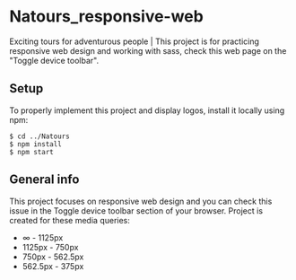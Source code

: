 # Natours_responsive-web
Exciting tours for adventurous people | This project is for practicing responsive web design and working with sass, check this web page on the "Toggle device toolbar".

## Setup
To properly implement this project and display logos, install it locally using npm:
```
$ cd ../Natours
$ npm install
$ npm start
```

## General info
This project focuses on responsive web design and you can check this issue in the Toggle device toolbar section of your browser.
Project is created for these media queries:
*   ∞     -   1125px
* 1125px  -   750px
* 750px   -   562.5px
* 562.5px -   375px
